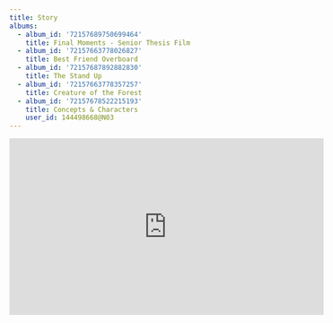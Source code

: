 ```yaml
---
title: Story
albums:
  - album_id: '72157689750699464'
    title: Final Moments - Senior Thesis Film
  - album_id: '72157663778026827'
    title: Best Friend Overboard
  - album_id: '72157687892882830'
    title: The Stand Up
  - album_id: '72157663778357257'
    title: Creature of the Forest
  - album_id: '72157678522215193'
    title: Concepts & Characters
    user_id: 144498668@N03
---
```

<div class="video-wrapper"><iframe width="560" height="315" src="https://www.youtube.com/watch?v=EFN97hlVwLg&list=PLzPhAJdvWwBC8odZHQqp6sFqL7U0UdZ9D" frameborder="0" gesture="media" allowfullscreen class="video"></iframe></div>
